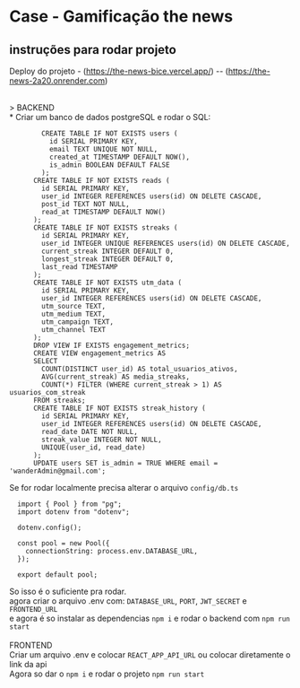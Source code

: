 # Case - Gamificação the news

## instruções para rodar projeto
Deploy do projeto - (https://the-news-bice.vercel.app/) -- (https://the-news-2a20.onrender.com)

</br>
> BACKEND <br/ >
* Criar um banco de dados postgreSQL e rodar o SQL:

```
        CREATE TABLE IF NOT EXISTS users (
          id SERIAL PRIMARY KEY,
          email TEXT UNIQUE NOT NULL,
          created_at TIMESTAMP DEFAULT NOW(),
          is_admin BOOLEAN DEFAULT FALSE
        );
      CREATE TABLE IF NOT EXISTS reads (
        id SERIAL PRIMARY KEY,
        user_id INTEGER REFERENCES users(id) ON DELETE CASCADE,
        post_id TEXT NOT NULL,
        read_at TIMESTAMP DEFAULT NOW()
      );
      CREATE TABLE IF NOT EXISTS streaks (
        id SERIAL PRIMARY KEY,
        user_id INTEGER UNIQUE REFERENCES users(id) ON DELETE CASCADE,
        current_streak INTEGER DEFAULT 0,
        longest_streak INTEGER DEFAULT 0,
        last_read TIMESTAMP
      );  
      CREATE TABLE IF NOT EXISTS utm_data (
        id SERIAL PRIMARY KEY,
        user_id INTEGER REFERENCES users(id) ON DELETE CASCADE,
        utm_source TEXT,
        utm_medium TEXT,
        utm_campaign TEXT,
        utm_channel TEXT
      );
      DROP VIEW IF EXISTS engagement_metrics;
      CREATE VIEW engagement_metrics AS
      SELECT 
        COUNT(DISTINCT user_id) AS total_usuarios_ativos,
        AVG(current_streak) AS media_streaks,
        COUNT(*) FILTER (WHERE current_streak > 1) AS usuarios_com_streak
      FROM streaks;
      CREATE TABLE IF NOT EXISTS streak_history (
        id SERIAL PRIMARY KEY,
        user_id INTEGER REFERENCES users(id) ON DELETE CASCADE,
        read_date DATE NOT NULL,
        streak_value INTEGER NOT NULL,
        UNIQUE(user_id, read_date)
      );
      UPDATE users SET is_admin = TRUE WHERE email = 'wanderAdmin@gmail.com';
```

Se for rodar localmente precisa alterar o arquivo `config/db.ts`
```
  import { Pool } from "pg";
  import dotenv from "dotenv"; 

  dotenv.config();

  const pool = new Pool({
    connectionString: process.env.DATABASE_URL,
  });

  export default pool;
```
So isso é o suficiente pra rodar.
<br/>
agora criar o arquivo .env com: 
`DATABASE_URL`, `PORT`, `JWT_SECRET` e `FRONTEND_URL` <br />
 e agora é so instalar as dependencias `npm i` e rodar o backend com `npm run start` <br />
<br/>
FRONTEND <br />
Criar um arquivo .env e colocar `REACT_APP_API_URL` ou colocar diretamente o link da api<br />
Agora so dar o `npm i` e rodar o projeto `npm run start`
